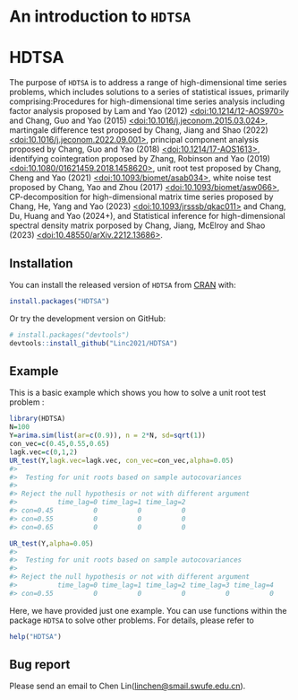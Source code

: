 An introduction to `HDTSA`
================

<!-- README.md is generated from README.Rmd. Please edit that file -->

# HDTSA

<!-- badges: start -->
<!-- badges: end -->

The purpose of `HDTSA` is to address a range of high-dimensional time
series problems, which includes solutions to a series of statistical
issues, primarily comprising:Procedures for high-dimensional time series
analysis including factor analysis proposed by Lam and Yao (2012)
[\<doi:10.1214/12-AOS970\>](https://doi.org/10.1214/12-AOS970) and
Chang, Guo and Yao (2015)
[\<doi:10.1016/j.jeconom.2015.03.024\>](https://doi.org/10.1016/j.jeconom.2015.03.024),
martingale difference test proposed by Chang, Jiang and Shao (2022)
[\<doi:10.1016/j.jeconom.2022.09.001\>](https://doi.org/10.1016/j.jeconom.2022.09.001),
principal component analysis proposed by Chang, Guo and Yao (2018)
[\<doi:10.1214/17-AOS1613\>](https://doi.org/10.1214/17-AOS1613),
identifying cointegration proposed by Zhang, Robinson and Yao (2019)
[\<doi:10.1080/01621459.2018.1458620\>](https://doi.org/10.1080/01621459.2018.1458620),
unit root test proposed by Chang, Cheng and Yao (2021)
[\<doi:10.1093/biomet/asab034\>](https://doi.org/10.1093/biomet/asab034),
white noise test proposed by Chang, Yao and Zhou (2017)
[\<doi:10.1093/biomet/asw066\>](https://doi.org/10.1093/biomet/asw066),
CP-decomposition for high-dimensional matrix time series proposed by
Chang, He, Yang and Yao (2023)
[\<doi:10.1093/jrsssb/qkac011\>](https://doi.org/10.1093/jrsssb/qkac011)
and Chang, Du, Huang and Yao (2024+), and Statistical inference for
high-dimensional spectral density matrix porposed by Chang, Jiang,
McElroy and Shao (2023)
[\<doi:10.48550/arXiv.2212.13686\>](https://doi.org/10.48550/arXiv.2212.13686).

## Installation

You can install the released version of `HDTSA` from
[CRAN](https://CRAN.R-project.org) with:

``` r
install.packages("HDTSA")
```

Or try the development version on GitHub:

``` r
# install.packages("devtools")
devtools::install_github("Linc2021/HDTSA")
```

## Example

This is a basic example which shows you how to solve a unit root test
problem :

``` r
library(HDTSA)
N=100
Y=arima.sim(list(ar=c(0.9)), n = 2*N, sd=sqrt(1))
con_vec=c(0.45,0.55,0.65)
lagk.vec=c(0,1,2)
UR_test(Y,lagk.vec=lagk.vec, con_vec=con_vec,alpha=0.05)
#> 
#>  Testing for unit roots based on sample autocovariances
#> 
#> Reject the null hypothesis or not with different argument
#>          time_lag=0 time_lag=1 time_lag=2
#> con=0.45          0          0          0
#> con=0.55          0          0          0
#> con=0.65          0          0          0
```

``` r
UR_test(Y,alpha=0.05)
#> 
#>  Testing for unit roots based on sample autocovariances
#> 
#> Reject the null hypothesis or not with different argument
#>          time_lag=0 time_lag=1 time_lag=2 time_lag=3 time_lag=4
#> con=0.55          0          0          0          0          0
```

Here, we have provided just one example. You can use functions within
the package `HDTSA` to solve other problems. For details, please refer
to

``` r
help("HDTSA")
```

## Bug report

Please send an email to Chen Lin(<linchen@smail.swufe.edu.cn>).
